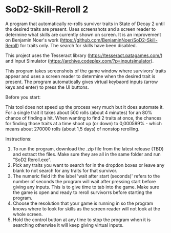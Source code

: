 # SoD2-Skill-Reroll 2
A program that automatically re-rolls survivor traits in State of Decay 2 until the desired traits are present. Uses screenshots and a screen reader to determine what skills are currently shown on screen. It is an improvement on Benjamin Noer's work (https://github.com/BenjaminNoer/SoD2-Skill-Reroll) for traits only. The search for skills have been disabled.

This project uses the Tesseract library (https://tesseract.patagames.com/) and Input Simulator (https://archive.codeplex.com/?p=inputsimulator).

This program takes screenshots of the game window where survivors' traits appear and uses a screen reader to determine when the desired trait is present. The program automatically gives virtual keybaord inputs (arrow keys and enter) to press the UI buttons.

Before you start:

This tool does not speed up the process very much but it does automate it. For a single trait it takes about 500 rolls (about 4 minutes)  for an 80% chance of finding a hit. When wanting to find 2 traits at once, the chances for finding those traits at a time shoot up (or down) to 0,000599% - which means about 270000 rolls (about 1,5 days) of nonstop rerolling.

Instructions:

1. To run the program, download the .zip file from the latest release (TBD) and extract the files. Make sure they are all in the same folder and run "SoD2 Reroll.exe".
2. Pick any traits you want to search for in the dropdon boxes or leave any blank to not search for any traits for that survivor. 
3. The numeric field ith the label 'wait after start (seconds)' refers to the number of seconds the program will wait after pressing start before giving any inputs. This is to give time to tab into the game. Make sure the game is open and ready to reroll survivorrs before starting the program.
4. Choose the resolution that your game is running in so the program knows where to look for skills as the screen reader will not look at the whole screen.
5. Hold the control button at any time to stop the program when it is searching otherwise it will keep giving virtual inputs.
